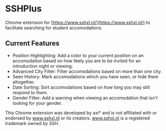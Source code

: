 # SSHPlus
Chrome extension for [https://www.sshxl.nl/](https://www.sshxl.nl/) to facilitate searching for student accomodations.

## Current Features
- Position Highlighting: Add a color to your current position on an accomodation based on how likely you are to be invited for an introduction night or viewing.
- Advanced City Filter: Filter accomodations based on more than one city.
- Seen History: Mark accomodations which you have seen, or hide them altogether.
- Date Sorting: Sort accomodations based on how long you may still respond to them.
- Gender Filter: Add a warning when viewing an accomodation that isn't looking for your gender.

This Chrome extension was developed by axi* and is not affiliated with or endorsed by www.sshxl.nl or its creators. www.sshxl.nl is a registered trademark owned by SSH.
